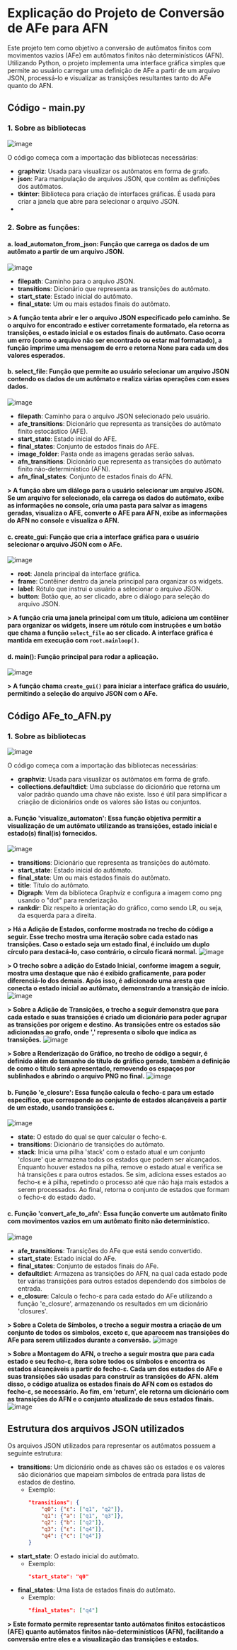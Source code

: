 # Explicação do Projeto de Conversão de AFe para AFN

Este projeto tem como objetivo a conversão de autômatos finitos com movimentos vazios (AFe) em autômatos finitos não determinísticos (AFN). Utilizando Python, o projeto implementa uma interface gráfica simples que permite ao usuário carregar uma definição de AFe a partir de um arquivo JSON, processá-lo e visualizar as transições resultantes tanto do AFe quanto do AFN.

## Código - main.py

### 1. Sobre as bibliotecas
 ![image](https://github.com/user-attachments/assets/b79e10bb-cadb-4b84-932b-dfc323bffa50)

O código começa com a importação das bibliotecas necessárias:

- **graphviz**: Usada para visualizar os autômatos em forma de grafo. 
- **json**: Para manipulação de arquivos JSON, que contêm as definições dos autômatos.
- **tkinter**: Biblioteca para criação de interfaces gráficas. É usada para criar a janela que abre para selecionar o arquivo JSON.
- 

### 2. Sobre as funções:

#### a. load_automaton_from_json: Função que carrega os dados de um autômato a partir de um arquivo JSON.
![image](https://github.com/user-attachments/assets/70b0329a-58fa-4290-bcb1-136cbb36bc19)
- **filepath**: Caminho para o arquivo JSON.
- **transitions**: Dicionário que representa as transições do autômato.
- **start_state**: Estado inicial do autômato.
- **final_state**: Um ou mais estados finais do autômato.

**> A função tenta abrir e ler o arquivo JSON especificado pelo caminho. Se o arquivo for encontrado e estiver corretamente formatado, ela retorna as transições, o estado inicial e os estados finais do autômato. Caso ocorra um erro (como o arquivo não ser encontrado ou estar mal formatado), a função imprime uma mensagem de erro e retorna None para cada um dos valores esperados.**

#### b. select_file: Função que permite ao usuário selecionar um arquivo JSON contendo os dados de um autômato e realiza várias operações com esses dados.
![image](https://github.com/user-attachments/assets/43f2ee49-22e5-414b-ae92-58b2c9429c61)
- **filepath**: Caminho para o arquivo JSON selecionado pelo usuário.
- **afe_transitions**: Dicionário que representa as transições do autômato finito estocástico (AFE).
- **start_state**: Estado inicial do AFE.
- **final_states**: Conjunto de estados finais do AFE.
- **image_folder**: Pasta onde as imagens geradas serão salvas.
- **afn_transitions**: Dicionário que representa as transições do autômato finito não-determinístico (AFN).
- **afn_final_states**: Conjunto de estados finais do AFN.

**> A função abre um diálogo para o usuário selecionar um arquivo JSON. Se um arquivo for selecionado, ela carrega os dados do autômato, exibe as informações no console, cria uma pasta para salvar as imagens geradas, visualiza o AFE, converte o AFE para AFN, exibe as informações do AFN no console e visualiza o AFN.**

#### c. create_gui: Função que cria a interface gráfica para o usuário selecionar o arquivo JSON com o AFe.
![image](https://github.com/user-attachments/assets/c9ec767f-0a1e-493c-a1ef-d64df6dae448)
- **root**: Janela principal da interface gráfica.
- **frame**: Contêiner dentro da janela principal para organizar os widgets.
- **label**: Rótulo que instrui o usuário a selecionar o arquivo JSON.
- **button**: Botão que, ao ser clicado, abre o diálogo para seleção do arquivo JSON.

**> A função cria uma janela principal com um título, adiciona um contêiner para organizar os widgets, insere um rótulo com instruções e um botão que chama a função `select_file` ao ser clicado. A interface gráfica é mantida em execução com `root.mainloop()`.**

#### d. main(): Função principal para rodar a aplicação.
![image](https://github.com/user-attachments/assets/c0ea892d-0992-4f52-9cef-16398123d860)

**> A função chama `create_gui()` para iniciar a interface gráfica do usuário, permitindo a seleção do arquivo JSON com o AFe.**

## Código AFe_to_AFN.py

### 1. Sobre as bibliotecas
![image](https://github.com/user-attachments/assets/d1241c39-2d5f-4532-ae30-ed426c818aa0)

O código começa com a importação das bibliotecas necessárias:

- **graphviz**: Usada para visualizar os autômatos em forma de grafo.
- **collections.defaultdict**: Uma subclasse do dicionário que retorna um valor padrão quando uma chave não existe. Isso é útil para simplificar a criação de dicionários onde os valores são listas ou conjuntos.

#### a. Função 'visualize_automaton': Essa função objetiva permitir a visualização de um autômato utilizando as transições, estado inicial e estado(s) final(is) fornecidos.
![image](https://github.com/user-attachments/assets/10297e29-1db9-4ed9-a142-4442caa3dc53)

- **transitions**: Dicionário que representa as transições do autômato.
- **start_state**: Estado inicial do autômato.
- **final_state**: Um ou mais estados finais do autômato. 
- **title**: Título do autômato.
- **Digraph**: Vem da biblioteca Graphviz e configura a imagem como png usando o "dot" para renderização.
- **rankdir**: Diz respeito à orientação do gráfico, como sendo LR, ou seja, da esquerda para a direita.

**> Há a Adição de Estados, conforme mostrada no trecho do código a seguir. Esse trecho mostra uma iteração sobre cada estado nas transições. Caso o estado seja um estado final, é incluído um duplo círculo para destacá-lo, caso contrário, o círculo ficará normal.**
![image](https://github.com/user-attachments/assets/f23b3f87-3543-4c53-b566-58755738b253)

**> O trecho sobre a adição do Estado Inicial, conforme imagem a seguir, mostra uma destaque que não é exibido graficamente, para poder diferenciá-lo dos demais. Após isso, é adicionado uma aresta que conecta o estado inicial ao autômato, demonstrando a transição de início.**
![image](https://github.com/user-attachments/assets/3c485d37-dc2d-44be-a2cc-451107dec392)

**> Sobre a Adição de Transições, o trecho a seguir demonstra que para cada estado e suas transições é criado um dicionário para poder agrupar as transições por origem e destino. As transições entre os estados são adicionadas ao grafo, onde ',' representa o síbolo que indica as transições.**
![image](https://github.com/user-attachments/assets/7c34fa76-22c9-4660-8b00-bbf48739c0d5)

**> Sobre a Renderização do Gráfico, no trecho de código a seguir, é definido além do tamanho do título do gráfico gerado, também a definição de como o título será apresentado, removendo os espaços por sublinhados e abrindo o arquivo PNG no final.**
![image](https://github.com/user-attachments/assets/66db7f91-5516-4157-8647-830688cd1366)

#### b. Função 'e_closure': Essa função calcula o fecho-ε para um estado específico, que corresponde ao conjunto de estados alcançáveis a partir de um estado, usando transições ε.
![image](https://github.com/user-attachments/assets/30d494ed-2c8d-40b9-9856-5c14e7ac54ce)

- **state**: O estado do qual se quer calcular o fecho-ε.
- **transitions**: Dicionário de transições do autômato.
- **stack**: Inicia uma pilha 'stack' com o estado atual e um conjunto 'closure' que armazena todos os estados que podem ser alcançados. Enquanto houver estados na pilha, remove o estado atual e verifica se há transições ε para outros estados. Se sim, adiciona esses estados ao fecho-ε e à pilha, repetindo o processo até que não haja mais estados a serem processados. Ao final, retorna o conjunto de estados que formam o fecho-ε do estado dado.

#### c. Função 'convert_afe_to_afn': Essa função converte um autômato finito com movimentos vazios em um autômato finito não determinístico.
![image](https://github.com/user-attachments/assets/ec8c2336-6343-48ad-b9f1-a5fe54860537)

- **afe_transitions**: Transições do AFe que está sendo convertido.
- **start_state**: Estado inicial do AFe.
- **final_states**: Conjunto de estados finais do AFe.
- **defaultdict**: Armazena as transições do AFN, na qual cada estado pode ter várias transições para outros estados dependendo dos símbolos de entrada.
- **e_closure**: Calcula o fecho-ε para cada estado do AFe utilizando a função 'e_closure', armazenando os resultados em um dicionário 'closures'.

**> Sobre a Coleta de Símbolos, o trecho a seguir mostra a criação de um conjunto de todos os simbolos, exceto ε, que aparecem nas transições do AFe para serem utilizados durante a conversão.**
![image](https://github.com/user-attachments/assets/2b92482c-2820-4035-b6d5-a51cdd10ec6a)

**> Sobre a Montagem do AFN, o trecho a seguir mostra que para cada estado e seu fecho-ε, itera sobre todos os símbolos e encontra os estados alcançáveis a partir do fecho-ε. Cada um dos estados do AFe e suas transições são usadas para construir as transições do AFN. além disso, o código atualiza os estados finais do AFN com os estados do fecho-ε, se necessário. Ao fim, em 'return', ele retorna um dicionário com as transições do AFN e o conjunto atualizado de seus estados finais.**
![image](https://github.com/user-attachments/assets/961f3aa0-3c6b-4882-84c3-dd751b9cf8d6)


## Estrutura dos arquivos JSON utilizados

Os arquivos JSON utilizados para representar os autômatos possuem a seguinte estrutura:

- **transitions**: Um dicionário onde as chaves são os estados e os valores são dicionários que mapeiam símbolos de entrada para listas de estados de destino.
    - Exemplo:
        ```json
        "transitions": {
            "q0": {"ε": ["q1", "q2"]},
            "q1": {"a": ["q1", "q3"]},
            "q2": {"b": ["q2"]},
            "q3": {"ε": ["q4"]},
            "q4": {"c": ["q4"]}
        }
        ```
- **start_state**: O estado inicial do autômato.
    - Exemplo:
        ```json
        "start_state": "q0"
        ```
- **final_states**: Uma lista de estados finais do autômato.
    - Exemplo:
        ```json
        "final_states": ["q4"]
        ```

**> Este formato permite representar tanto autômatos finitos estocásticos (AFE) quanto autômatos finitos não-determinísticos (AFN), facilitando a conversão entre eles e a visualização das transições e estados.**




